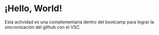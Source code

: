 # ¡Hello, World!

Esta actividad es una complementaria dentro del bootcamp para lograr la sincronización del github con el VSC